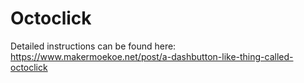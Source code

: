 # Octoclick
Detailed instructions can be found here: https://www.makermoekoe.net/post/a-dashbutton-like-thing-called-octoclick
